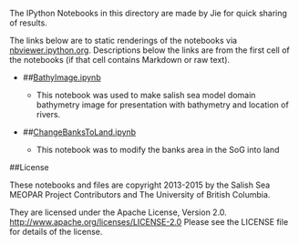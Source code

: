 The IPython Notebooks in this directory are made by Jie for
quick sharing of results.

The links below are to static renderings of the notebooks via
[nbviewer.ipython.org](http://nbviewer.ipython.org/).
Descriptions below the links are from the first cell of the notebooks
(if that cell contains Markdown or raw text).

* ##[BathyImage.ipynb](http://nbviewer.ipython.org/urls/bitbucket.org/salishsea/analysis/raw/tip/jie/bathymetry/BathyImage.ipynb)  
    
    *  This notebook was used to make salish sea model domain bathymetry image for presentation with bathymetry and location of rivers.  

* ##[ChangeBanksToLand.ipynb](http://nbviewer.ipython.org/urls/bitbucket.org/salishsea/analysis/raw/tip/jie/bathymetry/ChangeBanksToLand.ipynb)  
    
    * This notebook was to modify the banks area in the SoG into land  


##License

These notebooks and files are copyright 2013-2015
by the Salish Sea MEOPAR Project Contributors
and The University of British Columbia.

They are licensed under the Apache License, Version 2.0.
http://www.apache.org/licenses/LICENSE-2.0
Please see the LICENSE file for details of the license.
